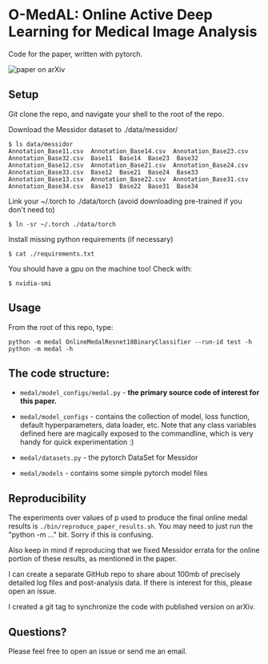 # O-MedAL: Online Active Deep Learning for Medical Image Analysis

Code for the paper, written with pytorch.

![paper on arXiv](https://arxiv.org/abs/1908.10508)


## Setup

Git clone the repo, and navigate your shell to the root of the repo.

Download the Messidor dataset to ./data/messidor/

    $ ls data/messidor
    Annotation_Base11.csv  Annotation_Base14.csv  Annotation_Base23.csv  Annotation_Base32.csv  Base11  Base14  Base23  Base32
    Annotation_Base12.csv  Annotation_Base21.csv  Annotation_Base24.csv  Annotation_Base33.csv  Base12  Base21  Base24  Base33
    Annotation_Base13.csv  Annotation_Base22.csv  Annotation_Base31.csv  Annotation_Base34.csv  Base13  Base22  Base31  Base34

Link your ~/.torch to ./data/torch (avoid downloading pre-trained if you don't need to)

    $ ln -sr ~/.torch ./data/torch

Install missing python requirements (if necessary)

    $ cat ./requirements.txt

You should have a gpu on the machine too!  Check with:

    $ nvidia-smi


## Usage

From the root of this repo, type:

    python -m medal OnlineMedalResnet18BinaryClassifier --run-id test -h
    python -m medal -h

## The code structure:

  - `medal/model_configs/medal.py` - **the primary source code of
    interest for this paper.**

  - `medal/model_configs` - contains the collection of model, loss
    function, default hyperparameters, data loader, etc.  Note that any
    class variables defined here are magically exposed to the
    commandline, which is very handy for quick experimentation :)

  - `medal/datasets.py` - the pytorch DataSet for Messidor

  - `medal/models` - contains some simple pytorch model files

## Reproducibility

The experiments over values of p used to produce the final online
medal results is `./bin/reproduce_paper_results.sh`.  You may need to
just run the "python -m ..." bit.  Sorry if this is confusing.

Also keep in mind if reproducing that we fixed Messidor errata for the
online portion of these results, as mentioned in the paper.

I can create a separate GitHub repo to share about 100mb of precisely
detailed log files and post-analysis data.  If there is interest for
this, please open an issue.

I created a git tag to synchronize the code with published version on
arXiv.

## Questions?

Please feel free to open an issue or send me an email.
